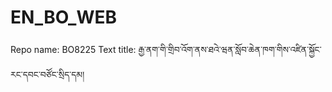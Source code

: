 # EN_BO_WEB
Repo name: BO8225
Text title: རྒྱ་ནག་གི་གྲིབ་འོག་ནས་ཐའེ་ཝན་སློབ་ཆེན་ཁག་གིས་འཛིན་སྐྱོང་རང་དབང་བཙོང་སྲིད་དམ།